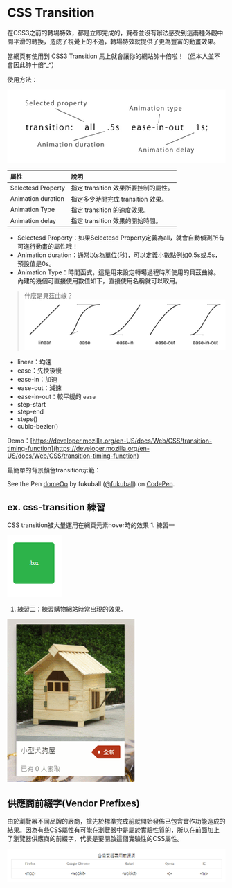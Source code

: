 # CSS Transition

在CSS3之前的轉場特效，都是立即完成的，覽者並沒有辦法感受到這兩種外觀中間平滑的轉換，造成了視覺上的不適，轉場特效就提供了更為豐富的動畫效果。

當網頁有使用到 CSS3 Transition 馬上就會讓你的網站帥十倍啦！（但本人並不會因此帥十倍^\_^）

使用方法：

![](../.gitbook/assets/css-transition.jpg)

| 屬性 | 說明 |
| :--- | :--- |
| Selectesd Property | 指定 transition 效果所要控制的屬性。 |
| Animation duration | 指定多少時間完成 transition 效果。 |
| Animation Type | 指定 transition 的速度效果。 |
| Animation delay | 指定 transition 效果的開始時間。 |

* Selectesd Property：如果Selectesd Property定義為all，就會自動偵測所有可進行動畫的屬性哦！
* Animation duration：通常以s為單位\(秒\)，可以定義小數點例如0.5s或.5s，預設值是0s。
* Animation Type：時間函式，這是用來設定轉場過程時所使用的貝茲曲線。內建的幾個可直接使用數值如下，直接使用名稱就可以取用。

> 什麼是貝茲曲線？ ![](../.gitbook/assets/transition-function.png)

* linear：均速
* ease：先快後慢
* ease-in：加速
* ease-out：減速
* ease-in-out：較平緩的 `ease`
* step-start
* step-end
* steps\(\)
* cubic-bezier\(\)

Demo：[https://developer.mozilla.org/en-US/docs/Web/CSS/transition-timing-function](https://developer.mozilla.org/en-US/docs/Web/CSS/transition-timing-function)

最簡單的背景顏色transition示範：

See the Pen [domeOo](https://codepen.io/fukuball/pen/domeOo/) by fukuball \([@fukuball](https://codepen.io/fukuball)\) on [CodePen](https://codepen.io).

## ex. css-transition 練習

CSS transition被大量運用在網頁元素hover時的效果 1. 練習一

![](../.gitbook/assets/transition-demo-2.gif)

1. 練習二：練習購物網站時常出現的效果。

![](../.gitbook/assets/transition-demo.gif)

## 供應商前綴字\(Vendor Prefixes\)

由於瀏覽器不同品牌的廠商，搶先於標準完成前就開始發佈已包含實作功能造成的結果。因為有些CSS屬性有可能在瀏覽器中是屬於實驗性質的，所以在前面加上了瀏覽器供應商的前綴字，代表是要開啟這個實驗性的CSS屬性。

![](../.gitbook/assets/browser.png)

